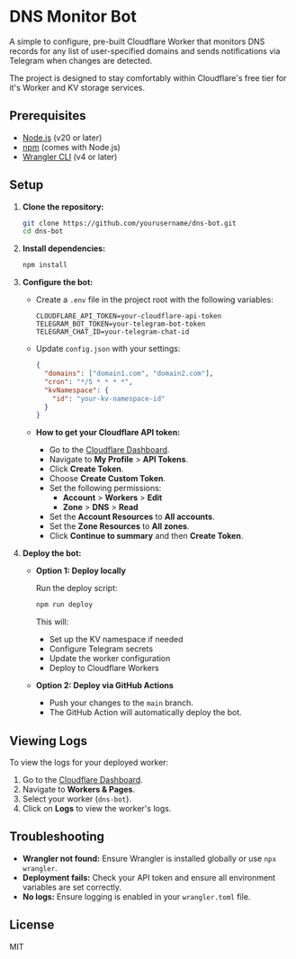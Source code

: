 # DNS Monitor Bot

A simple to configure, pre-built Cloudflare Worker that monitors DNS records for any list of user-specified domains and sends notifications via Telegram when changes are detected.

The project is designed to stay comfortably within Cloudflare's free tier for it's Worker and KV storage services.

## Prerequisites

- [Node.js](https://nodejs.org/) (v20 or later)
- [npm](https://www.npmjs.com/) (comes with Node.js)
- [Wrangler CLI](https://developers.cloudflare.com/workers/wrangler/install-and-update/) (v4 or later)

## Setup

1. **Clone the repository:**

   ```bash
   git clone https://github.com/yourusername/dns-bot.git
   cd dns-bot
   ```

2. **Install dependencies:**

   ```bash
   npm install
   ```

3. **Configure the bot:**

   - Create a `.env` file in the project root with the following variables:

     ```
     CLOUDFLARE_API_TOKEN=your-cloudflare-api-token
     TELEGRAM_BOT_TOKEN=your-telegram-bot-token
     TELEGRAM_CHAT_ID=your-telegram-chat-id
     ```

   - Update `config.json` with your settings:

     ```json
     {
       "domains": ["domain1.com", "domain2.com"],
       "cron": "*/5 * * * *",
       "kvNamespace": {
         "id": "your-kv-namespace-id"
       }
     }
     ```

   - **How to get your Cloudflare API token:**

     - Go to the [Cloudflare Dashboard](https://dash.cloudflare.com/).
     - Navigate to **My Profile** > **API Tokens**.
     - Click **Create Token**.
     - Choose **Create Custom Token**.
     - Set the following permissions:
       - **Account** > **Workers** > **Edit**
       - **Zone** > **DNS** > **Read**
     - Set the **Account Resources** to **All accounts**.
     - Set the **Zone Resources** to **All zones**.
     - Click **Continue to summary** and then **Create Token**.

4. **Deploy the bot:**

   - **Option 1: Deploy locally**

     Run the deploy script:

     ```bash
     npm run deploy
     ```

     This will:

     - Set up the KV namespace if needed
     - Configure Telegram secrets
     - Update the worker configuration
     - Deploy to Cloudflare Workers

   - **Option 2: Deploy via GitHub Actions**

     - Push your changes to the `main` branch.
     - The GitHub Action will automatically deploy the bot.

## Viewing Logs

To view the logs for your deployed worker:

1. Go to the [Cloudflare Dashboard](https://dash.cloudflare.com/).
2. Navigate to **Workers & Pages**.
3. Select your worker (`dns-bot`).
4. Click on **Logs** to view the worker's logs.

## Troubleshooting

- **Wrangler not found:** Ensure Wrangler is installed globally or use `npx wrangler`.
- **Deployment fails:** Check your API token and ensure all environment variables are set correctly.
- **No logs:** Ensure logging is enabled in your `wrangler.toml` file.

## License

MIT
